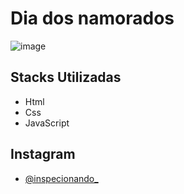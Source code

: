 # Dia dos namorados
![image](https://github.com/anavitoriagoess/Dia-dos-namorados/assets/97069033/e0a96cf6-c1ba-4d44-955d-980fc627d4ba)

## Stacks Utilizadas
- Html 
- Css 
- JavaScript

## Instagram
- [@inspecionando_](https://instagram.com/inspecionando_?igshid=OGQ5ZDc2ODk2ZA==)
